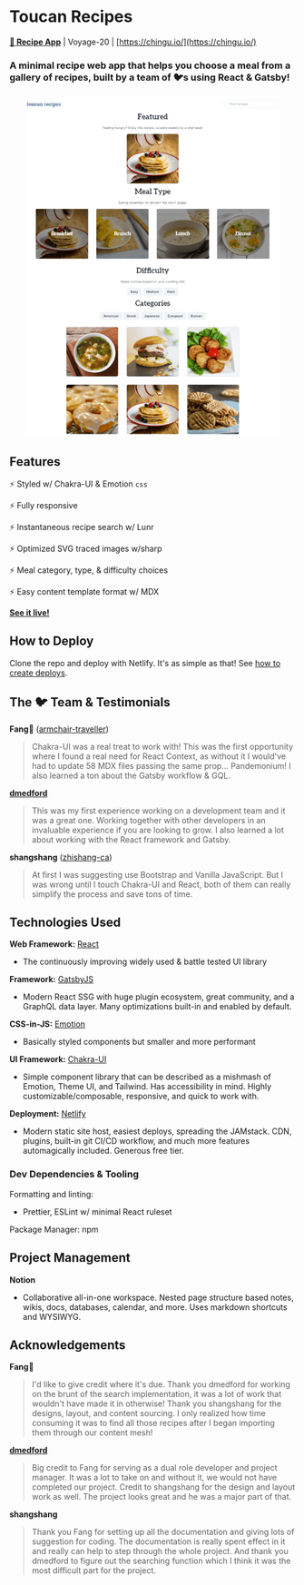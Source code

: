 # Toucan Recipes

**[🧾 Recipe App](https://toucanrecipes.netlify.app/)** | Voyage-20 | [https://chingu.io/](https://chingu.io/)

### A minimal recipe web app that helps you choose a meal from a gallery of recipes, built by a team of 🐦s using React & Gatsby!

<p align="center">
  <img alt="preview" width="450" height="600" src="https://raw.githubusercontent.com/chingu-voyages/v20-toucans-team-01/master/images/preview.png">
</p>

## Features

⚡ Styled w/ Chakra-UI & Emotion `css`

⚡ Fully responsive

⚡ Instantaneous recipe search w/ Lunr

⚡ Optimized SVG traced images w/sharp

⚡ Meal category, type, & difficulty choices

⚡ Easy content template format w/ MDX

**[See it live!](https://toucanrecipes.netlify.app/)**

## How to Deploy

Clone the repo and deploy with Netlify. It's as simple as that! See [how to create deploys](https://docs.netlify.com/site-deploys/create-deploys/#deploy-with-git).

## The 🐦 Team & Testimonials

**Fang**🦁 ([armchair-traveller](https://github.com/armchair-traveller))

> Chakra-UI was a real treat to work with! This was the first opportunity where I found a real need for React Context, as without it I would've had to update 58 MDX files passing the same prop... Pandemonium! I also learned a ton about the Gatsby workflow & GQL.

**[dmedford](https://github.com/dmedford)**

> This was my first experience working on a development team and it was a great one. Working together with other developers in an invaluable experience if you are looking to grow. I also learned a lot about working with the React framework and Gatsby.

**shangshang** ([zhishang-ca](https://github.com/zhishang-ca))

> At first I was suggesting use Bootstrap and Vanilla JavaScript. But I was wrong until I touch Chakra-UI and React, both of them can really simplify the process and save tons of time.

## Technologies Used

**Web Framework:** [React](https://reactjs.org/)

- The continuously improving widely used & battle tested UI library

**Framework:** [GatsbyJS](https://www.gatsbyjs.org/)

- Modern React SSG with huge plugin ecosystem, great community, and a GraphQL data layer. Many optimizations built-in and enabled by default.

**CSS-in-JS:** [Emotion](https://emotion.sh/)

- Basically styled components but smaller and more performant

**UI Framework:** [Chakra-UI](https://chakra-ui.com/)

- Simple component library that can be described as a mishmash of Emotion, Theme UI, and Tailwind. Has accessibility in mind. Highly customizable/composable, responsive, and quick to work with.

**Deployment:** [Netlify](https://www.netlify.com/)

- Modern static site host, easiest deploys, spreading the JAMstack. CDN, plugins, built-in git CI/CD workflow, and much more features automagically included. Generous free tier.

### Dev Dependencies & Tooling

Formatting and linting:

- Prettier, ESLint w/ minimal React ruleset

Package Manager: npm

## Project Management

**Notion**

- Collaborative all-in-one workspace. Nested page structure based notes, wikis, docs, databases, calendar, and more. Uses markdown shortcuts and WYSIWYG.

## Acknowledgements

**Fang**🦁

> I'd like to give credit where it's due. Thank you dmedford for working on the brunt of the search implementation, it was a lot of work that wouldn't have made it in otherwise! Thank you shangshang for the designs, layout, and content sourcing. I only realized how time consuming it was to find all those recipes after I began importing them through our content mesh!

**[dmedford](https://github.com/dmedford)**

> Big credit to Fang for serving as a dual role developer and project manager. It was a lot to take on and without it, we would not have completed our project. Credit to shangshang for the design and layout work as well. The project looks great and he was a major part of that.

**shangshang**

> Thank you Fang for setting up all the documentation and giving lots of suggestion for coding. The documentation is really spent effect in it and really can help to step through the whole project. And thank you dmedford to figure out the searching function which I think it was the most difficult part for the project.
